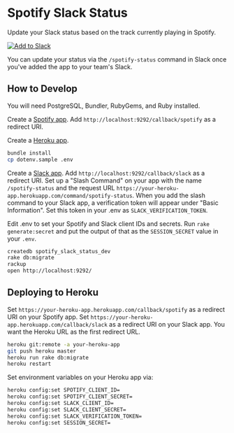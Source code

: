 # Spotify Slack Status

Update your Slack status based on the track currently playing in Spotify.

[![Add to Slack](https://platform.slack-edge.com/img/add_to_slack.png)](https://slack.com/oauth/authorize?&client_id=17070537907.169811790293&scope=users.profile:write,commands)

You can update your status via the `/spotify-status` command in Slack once
you've added the app to your team's Slack.

## How to Develop

You will need PostgreSQL, Bundler, RubyGems, and Ruby installed.

Create a [Spotify app](https://developer.spotify.com/my-applications/#!/).
Add `http://localhost:9292/callback/spotify` as a redirect URI.

Create a [Heroku app](https://dashboard.heroku.com/apps).

```bash
bundle install
cp dotenv.sample .env
```

Create a [Slack app](https://api.slack.com/apps). Add
`http://localhost:9292/callback/slack` as a redirect URI. Set up a
"Slash Command" on your app with the name `/spotify-status` and
the request URL `https://your-heroku-app.herokuapp.com/command/spotify-status`.
When you add the slash command to your Slack app, a verification token
will appear under "Basic Information". Set this token in your
.env as `SLACK_VERIFICATION_TOKEN`.

Edit .env to set your Spotify and Slack client IDs and secrets. Run
`rake generate:secret` and put the output of that as the `SESSION_SECRET`
value in your `.env`.

```bash
createdb spotify_slack_status_dev
rake db:migrate
rackup
open http://localhost:9292/
```

## Deploying to Heroku

Set `https://your-heroku-app.herokuapp.com/callback/spotify`
as a redirect URI on your Spotify app. Set
`https://your-heroku-app.herokuapp.com/callback/slack` as a redirect
URI on your Slack app. You want the Heroku URL as the first
redirect URL.

```bash
heroku git:remote -a your-heroku-app
git push heroku master
heroku run rake db:migrate
heroku restart
```

Set environment variables on your Heroku app via:

```bash
heroku config:set SPOTIFY_CLIENT_ID=
heroku config:set SPOTIFY_CLIENT_SECRET=
heroku config:set SLACK_CLIENT_ID=
heroku config:set SLACK_CLIENT_SECRET=
heroku config:set SLACK_VERIFICATION_TOKEN=
heroku config:set SESSION_SECRET=
```
